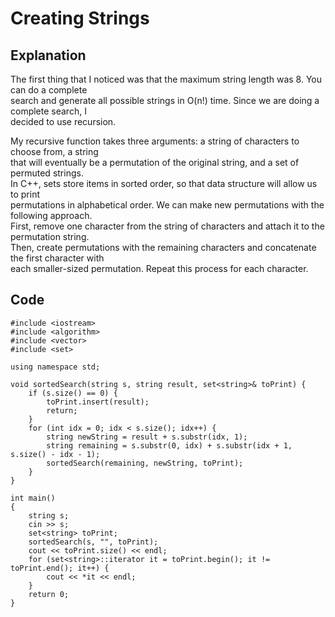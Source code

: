 # Creating Strings
## Explanation
The first thing that I noticed was that the maximum string length was 8. You can do a complete  
search and generate all possible strings in O(n!) time. Since we are doing a complete search, I  
decided to use recursion. 

My recursive function takes three arguments: a string of characters to choose from, a string  
that will eventually be a permutation of the original string, and a set of permuted strings.  
In C++, sets store items in sorted order, so that data structure will allow us to print  
permutations in alphabetical order. We can make new permutations with the following approach.  
First, remove one character from the string of characters and attach it to the permutation string.  
Then, create permutations with the remaining characters and concatenate the first character with  
each smaller-sized permutation. Repeat this process for each character.

## Code
    #include <iostream>
    #include <algorithm>
    #include <vector>
    #include <set>

    using namespace std;

    void sortedSearch(string s, string result, set<string>& toPrint) {
        if (s.size() == 0) {
            toPrint.insert(result);
            return;
        }
        for (int idx = 0; idx < s.size(); idx++) {
            string newString = result + s.substr(idx, 1);
            string remaining = s.substr(0, idx) + s.substr(idx + 1, s.size() - idx - 1);
            sortedSearch(remaining, newString, toPrint);
        }
    }

    int main()
    {
        string s;
        cin >> s;
        set<string> toPrint;
        sortedSearch(s, "", toPrint);
        cout << toPrint.size() << endl;
        for (set<string>::iterator it = toPrint.begin(); it != toPrint.end(); it++) {
            cout << *it << endl;
        }
        return 0;
    }
